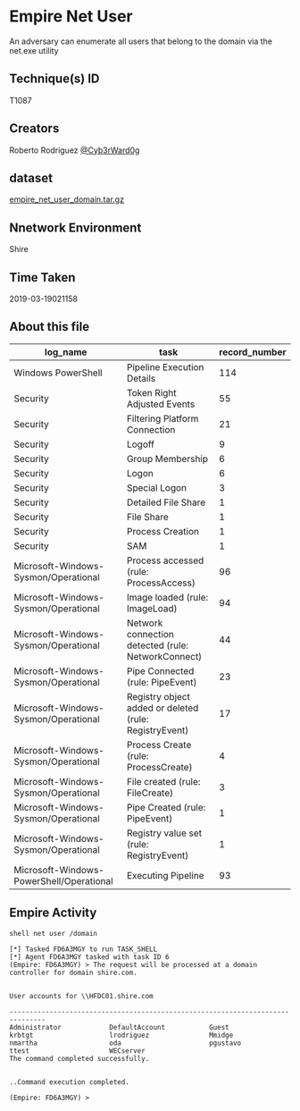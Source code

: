 
# Empire Net User

An adversary can enumerate all users that belong to the domain via the net.exe utility

## Technique(s) ID

T1087

## Creators

Roberto Rodriguez [@Cyb3rWard0g](https://twitter.com/Cyb3rWard0g)

## dataset

[empire_net_user_domain.tar.gz](./empire_net_user_domain.tar.gz)

## Nnetwork Environment

Shire

## Time Taken

2019-03-19021158

## About this file

| log_name                                 | task                                                   |   record_number |
|------------------------------------------|--------------------------------------------------------|-----------------|
| Windows PowerShell                       | Pipeline Execution Details                             |             114 |
| Security                                 | Token Right Adjusted Events                            |              55 |
| Security                                 | Filtering Platform Connection                          |              21 |
| Security                                 | Logoff                                                 |               9 |
| Security                                 | Group Membership                                       |               6 |
| Security                                 | Logon                                                  |               6 |
| Security                                 | Special Logon                                          |               3 |
| Security                                 | Detailed File Share                                    |               1 |
| Security                                 | File Share                                             |               1 |
| Security                                 | Process Creation                                       |               1 |
| Security                                 | SAM                                                    |               1 |
| Microsoft-Windows-Sysmon/Operational     | Process accessed (rule: ProcessAccess)                 |              96 |
| Microsoft-Windows-Sysmon/Operational     | Image loaded (rule: ImageLoad)                         |              94 |
| Microsoft-Windows-Sysmon/Operational     | Network connection detected (rule: NetworkConnect)     |              44 |
| Microsoft-Windows-Sysmon/Operational     | Pipe Connected (rule: PipeEvent)                       |              23 |
| Microsoft-Windows-Sysmon/Operational     | Registry object added or deleted (rule: RegistryEvent) |              17 |
| Microsoft-Windows-Sysmon/Operational     | Process Create (rule: ProcessCreate)                   |               4 |
| Microsoft-Windows-Sysmon/Operational     | File created (rule: FileCreate)                        |               3 |
| Microsoft-Windows-Sysmon/Operational     | Pipe Created (rule: PipeEvent)                         |               1 |
| Microsoft-Windows-Sysmon/Operational     | Registry value set (rule: RegistryEvent)               |               1 |
| Microsoft-Windows-PowerShell/Operational | Executing Pipeline                                     |              93 |

## Empire Activity

```
shell net user /domain
```

```
[*] Tasked FD6A3MGY to run TASK_SHELL
[*] Agent FD6A3MGY tasked with task ID 6
(Empire: FD6A3MGY) > The request will be processed at a domain controller for domain shire.com.


User accounts for \\HFDC01.shire.com

-------------------------------------------------------------------------------
Administrator            DefaultAccount           Guest                    
krbtgt                   lrodriguez               Mmidge                   
nmartha                  oda                      pgustavo                 
ttest                    WECserver                
The command completed successfully.


..Command execution completed.

(Empire: FD6A3MGY) >
```